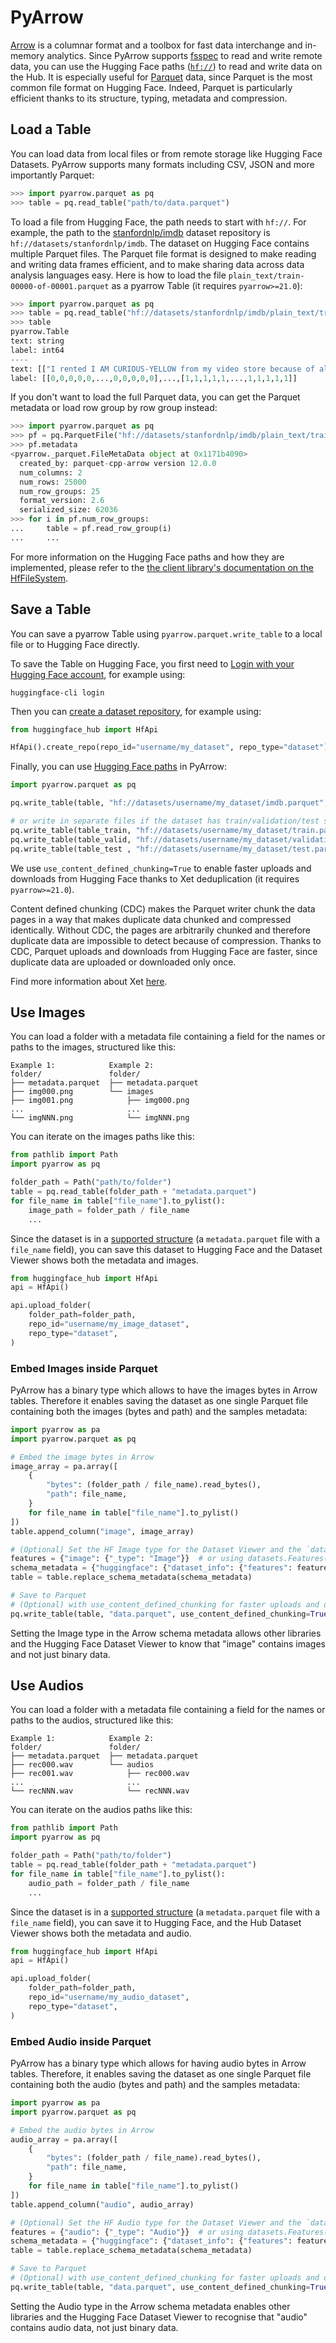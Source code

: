 # PyArrow

[Arrow](https://github.com/apache/arrow) is a columnar format and a toolbox for fast data interchange and in-memory analytics.
Since PyArrow supports [fsspec](https://filesystem-spec.readthedocs.io) to read and write remote data, you can use the Hugging Face paths ([`hf://`](/docs/huggingface_hub/guides/hf_file_system#integrations)) to read and write data on the Hub.
It is especially useful for [Parquet](https://parquet.apache.org/) data, since Parquet is the most common file format on Hugging Face.
Indeed, Parquet is particularly efficient thanks to its structure, typing, metadata and compression.

## Load a Table

You can load data from local files or from remote storage like Hugging Face Datasets. PyArrow supports many formats including CSV, JSON and more importantly Parquet:

```python
>>> import pyarrow.parquet as pq
>>> table = pq.read_table("path/to/data.parquet")
```

To load a file from Hugging Face, the path needs to start with `hf://`. For example, the path to the [stanfordnlp/imdb](https://huggingface.co/datasets/stanfordnlp/imdb) dataset repository is `hf://datasets/stanfordnlp/imdb`. The dataset on Hugging Face contains multiple Parquet files. The Parquet file format is designed to make reading and writing data frames efficient, and to make sharing data across data analysis languages easy. Here is how to load the file `plain_text/train-00000-of-00001.parquet` as a pyarrow Table (it requires `pyarrow>=21.0`):

```python
>>> import pyarrow.parquet as pq
>>> table = pq.read_table("hf://datasets/stanfordnlp/imdb/plain_text/train-00000-of-00001.parquet")
>>> table
pyarrow.Table
text: string
label: int64
----
text: [["I rented I AM CURIOUS-YELLOW from my video store because of all the controversy that surrounded it (... 1542 chars omitted)", ...],...,[..., "The story centers around Barry McKenzie who must go to England if he wishes to claim his inheritan (... 221 chars omitted)"]]
label: [[0,0,0,0,0,...,0,0,0,0,0],...,[1,1,1,1,1,...,1,1,1,1,1]]
```

If you don't want to load the full Parquet data, you can get the Parquet metadata or load row group by row group instead:

```python
>>> import pyarrow.parquet as pq
>>> pf = pq.ParquetFile("hf://datasets/stanfordnlp/imdb/plain_text/train-00000-of-00001.parquet")
>>> pf.metadata
<pyarrow._parquet.FileMetaData object at 0x1171b4090>
  created_by: parquet-cpp-arrow version 12.0.0
  num_columns: 2
  num_rows: 25000
  num_row_groups: 25
  format_version: 2.6
  serialized_size: 62036
>>> for i in pf.num_row_groups:
...     table = pf.read_row_group(i)
...     ...
```

For more information on the Hugging Face paths and how they are implemented, please refer to the [the client library's documentation on the HfFileSystem](/docs/huggingface_hub/guides/hf_file_system).

## Save a Table

You can save a pyarrow Table using `pyarrow.parquet.write_table` to a local file or to Hugging Face directly.

To save the Table on Hugging Face, you first need to [Login with your Hugging Face account](/docs/huggingface_hub/quick-start#login), for example using:

```
huggingface-cli login
```

Then you can [create a dataset repository](/docs/huggingface_hub/quick-start#create-a-repository), for example using:

```python
from huggingface_hub import HfApi

HfApi().create_repo(repo_id="username/my_dataset", repo_type="dataset")
```

Finally, you can use [Hugging Face paths](/docs/huggingface_hub/guides/hf_file_system#integrations) in PyArrow:

```python
import pyarrow.parquet as pq

pq.write_table(table, "hf://datasets/username/my_dataset/imdb.parquet", use_content_defined_chunking=True)

# or write in separate files if the dataset has train/validation/test splits
pq.write_table(table_train, "hf://datasets/username/my_dataset/train.parquet", use_content_defined_chunking=True)
pq.write_table(table_valid, "hf://datasets/username/my_dataset/validation.parquet", use_content_defined_chunking=True)
pq.write_table(table_test , "hf://datasets/username/my_dataset/test.parquet", use_content_defined_chunking=True)
```

We use `use_content_defined_chunking=True` to enable faster uploads and downloads from Hugging Face thanks to Xet deduplication (it requires `pyarrow>=21.0`).

<Tip>

Content defined chunking (CDC) makes the Parquet writer chunk the data pages in a way that makes duplicate data chunked and compressed identically.
Without CDC, the pages are arbitrarily chunked and therefore duplicate data are impossible to detect because of compression.
Thanks to CDC, Parquet uploads and downloads from Hugging Face are faster, since duplicate data are uploaded or downloaded only once.

</Tip>

Find more information about Xet [here](https://huggingface.co/join/xet).

## Use Images

You can load a folder with a metadata file containing a field for the names or paths to the images, structured like this:

```
Example 1:            Example 2:
folder/               folder/
├── metadata.parquet  ├── metadata.parquet
├── img000.png        └── images
├── img001.png            ├── img000.png
...                       ...
└── imgNNN.png            └── imgNNN.png
```

You can iterate on the images paths like this:

```python
from pathlib import Path
import pyarrow as pq

folder_path = Path("path/to/folder")
table = pq.read_table(folder_path + "metadata.parquet")
for file_name in table["file_name"].to_pylist():
    image_path = folder_path / file_name
    ...
```

Since the dataset is in a [supported structure](https://huggingface.co/docs/hub/en/datasets-image#additional-columns) (a `metadata.parquet` file with a `file_name` field), you can save this dataset to Hugging Face and the Dataset Viewer shows both the metadata and images.

```python
from huggingface_hub import HfApi
api = HfApi()

api.upload_folder(
    folder_path=folder_path,
    repo_id="username/my_image_dataset",
    repo_type="dataset",
)
```

### Embed Images inside Parquet

PyArrow has a binary type which allows to have the images bytes in Arrow tables. Therefore it enables saving the dataset as one single Parquet file containing both the images (bytes and path) and the samples metadata:

```python
import pyarrow as pa
import pyarrow.parquet as pq

# Embed the image bytes in Arrow
image_array = pa.array([
    {
        "bytes": (folder_path / file_name).read_bytes(),
        "path": file_name,
    }
    for file_name in table["file_name"].to_pylist()
])
table.append_column("image", image_array)

# (Optional) Set the HF Image type for the Dataset Viewer and the `datasets` library
features = {"image": {"_type": "Image"}}  # or using datasets.Features(...).to_dict()
schema_metadata = {"huggingface": {"dataset_info": {"features": features}}}
table = table.replace_schema_metadata(schema_metadata)

# Save to Parquet
# (Optional) with use_content_defined_chunking for faster uploads and downloads
pq.write_table(table, "data.parquet", use_content_defined_chunking=True)
```

Setting the Image type in the Arrow schema metadata allows other libraries and the Hugging Face Dataset Viewer to know that "image" contains images and not just binary data.

## Use Audios

You can load a folder with a metadata file containing a field for the names or paths to the audios, structured like this:

```
Example 1:            Example 2:
folder/               folder/
├── metadata.parquet  ├── metadata.parquet
├── rec000.wav        └── audios
├── rec001.wav            ├── rec000.wav
...                       ...
└── recNNN.wav            └── recNNN.wav
```

You can iterate on the audios paths like this:

```python
from pathlib import Path
import pyarrow as pq

folder_path = Path("path/to/folder")
table = pq.read_table(folder_path + "metadata.parquet")
for file_name in table["file_name"].to_pylist():
    audio_path = folder_path / file_name
    ...
```

Since the dataset is in a [supported structure](https://huggingface.co/docs/hub/en/datasets-audio#additional-columns) (a `metadata.parquet` file with a `file_name` field), you can save it to Hugging Face, and the Hub Dataset Viewer shows both the metadata and audio. 

```python
from huggingface_hub import HfApi
api = HfApi()

api.upload_folder(
    folder_path=folder_path,
    repo_id="username/my_audio_dataset",
    repo_type="dataset",
)
```

### Embed Audio inside Parquet

PyArrow has a binary type which allows for having audio bytes in Arrow tables. Therefore, it enables saving the dataset as one single Parquet file containing both the audio (bytes and path) and the samples metadata:

```python
import pyarrow as pa
import pyarrow.parquet as pq

# Embed the audio bytes in Arrow
audio_array = pa.array([
    {
        "bytes": (folder_path / file_name).read_bytes(),
        "path": file_name,
    }
    for file_name in table["file_name"].to_pylist()
])
table.append_column("audio", audio_array)

# (Optional) Set the HF Audio type for the Dataset Viewer and the `datasets` library
features = {"audio": {"_type": "Audio"}}  # or using datasets.Features(...).to_dict()
schema_metadata = {"huggingface": {"dataset_info": {"features": features}}}
table = table.replace_schema_metadata(schema_metadata)

# Save to Parquet
# (Optional) with use_content_defined_chunking for faster uploads and downloads
pq.write_table(table, "data.parquet", use_content_defined_chunking=True)
```

Setting the Audio type in the Arrow schema metadata enables other libraries and the Hugging Face Dataset Viewer to recognise that "audio" contains audio data, not just binary data.
